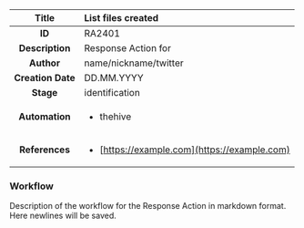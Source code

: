 | Title                       |  List files created         |
|:---------------------------:|:--------------------|
| **ID**                      | RA2401            |
| **Description**             | Response Action for   |
| **Author**                  | name/nickname/twitter        |
| **Creation Date**           | DD.MM.YYYY |
| **Stage**                   | identification         |
| **Automation** |<ul><li>thehive</li></ul>|
| **References** |<ul><li>[https://example.com](https://example.com)</li></ul>|

### Workflow

Description of the workflow for the Response Action in markdown format.  
Here newlines will be saved.  
